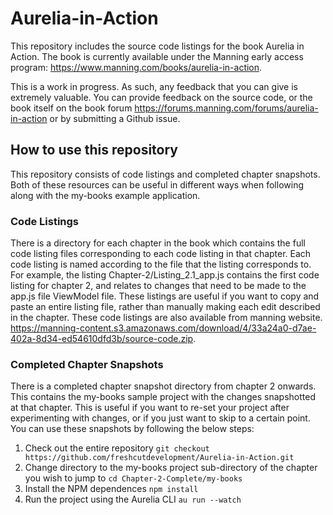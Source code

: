 # Aurelia-in-Action
This repository includes the source code listings for the book Aurelia in Action. The book is currently available under the Manning early access program: https://www.manning.com/books/aurelia-in-action. 

This is a work in progress. As such, any feedback that you can give is extremely valuable. You can provide feedback on the source code, or the book itself on the book forum https://forums.manning.com/forums/aurelia-in-action or by submitting a Github issue.

## How to use this repository
This repository consists of code listings and completed chapter snapshots. Both of these resources can be useful in different ways when following along with the my-books example application.

### Code Listings
There is a directory for each chapter in the book which contains the full code listing files corresponding to each code listing in that chapter. Each code listing is named according to the file that the listing corresponds to. For example, the listing Chapter-2/Listing_2.1_app.js contains the first code listing for chapter 2, and relates to changes that need to be made to the app.js file ViewModel file. These listings are useful if you want to copy and paste an entire listing file, rather than manually making each edit described in the chapter. These code listings are also available from manning website. https://manning-content.s3.amazonaws.com/download/4/33a24a0-d7ae-402a-8d34-ed54610dfd3b/source-code.zip.

### Completed Chapter Snapshots
There is a completed chapter snapshot directory from chapter 2 onwards. This contains the my-books sample project with the changes snapshotted at that chapter. This is useful if you want to re-set your project after experimenting with changes, or if you just want to skip to a certain point. You can use these snapshots by following the below steps:

1. Check out the entire repository `git checkout https://github.com/freshcutdevelopment/Aurelia-in-Action.git`
2. Change directory to the my-books project sub-directory of the chapter you wish to jump to `cd Chapter-2-Complete/my-books`
3. Install the NPM dependences `npm install`
4. Run the project using the Aurelia CLI `au run --watch`